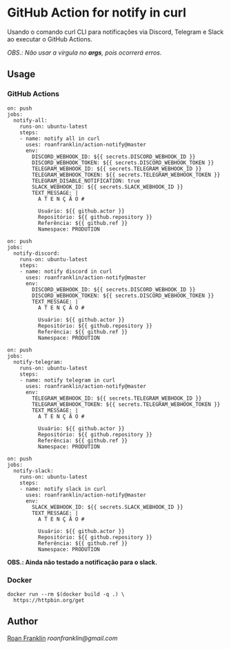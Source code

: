 # GitHub Action for notify in curl

Usando o comando curl CLI para notificações via Discord, Telegram e Slack ao executar o GitHub Actions.

*OBS.: Não usar a vírgula no **args**, pois ocorrerá erros.*


## Usage

### GitHub Actions
```
on: push
jobs:
  notify-all:
    runs-on: ubuntu-latest
    steps:
    - name: notify all in curl
      uses: roanfranklin/action-notify@master
      env:
        DISCORD_WEBHOOK_ID: ${{ secrets.DISCORD_WEBHOOK_ID }}
        DISCORD_WEBHOOK_TOKEN: ${{ secrets.DISCORD_WEBHOOK_TOKEN }}
        TELEGRAM_WEBHOOK_ID: ${{ secrets.TELEGRAM_WEBHOOK_ID }}
        TELEGRAM_WEBHOOK_TOKEN: ${{ secrets.TELEGRAM_WEBHOOK_TOKEN }}
        TELEGRAM_DISABLE_NOTIFICATION: true
        SLACK_WEBHOOK_ID: ${{ secrets.SLACK_WEBHOOK_ID }}
        TEXT_MESSAGE: |
          A T E N Ç Ã O #

          Usuário: ${{ github.actor }}
          Repositório: ${{ github.repository }}
          Referência: ${{ github.ref }}
          Namespace: PRODUTION
```

```
on: push
jobs:
  notify-discord:
    runs-on: ubuntu-latest
    steps:
    - name: notify discord in curl
      uses: roanfranklin/action-notify@master
      env:
        DISCORD_WEBHOOK_ID: ${{ secrets.DISCORD_WEBHOOK_ID }}
        DISCORD_WEBHOOK_TOKEN: ${{ secrets.DISCORD_WEBHOOK_TOKEN }}
        TEXT_MESSAGE: |
          A T E N Ç Ã O #

          Usuário: ${{ github.actor }}
          Repositório: ${{ github.repository }}
          Referência: ${{ github.ref }}
          Namespace: PRODUTION
```

```
on: push
jobs:
  notify-telegram:
    runs-on: ubuntu-latest
    steps:
    - name: notify telegram in curl
      uses: roanfranklin/action-notify@master
      env:
        TELEGRAM_WEBHOOK_ID: ${{ secrets.TELEGRAM_WEBHOOK_ID }}
        TELEGRAM_WEBHOOK_TOKEN: ${{ secrets.TELEGRAM_WEBHOOK_TOKEN }}
        TEXT_MESSAGE: |
          A T E N Ç Ã O #

          Usuário: ${{ github.actor }}
          Repositório: ${{ github.repository }}
          Referência: ${{ github.ref }}
          Namespace: PRODUTION
```

```
on: push
jobs:
  notify-slack:
    runs-on: ubuntu-latest
    steps:
    - name: notify slack in curl
      uses: roanfranklin/action-notify@master
      env:
        SLACK_WEBHOOK_ID: ${{ secrets.SLACK_WEBHOOK_ID }}
        TEXT_MESSAGE: |
          A T E N Ç Ã O #

          Usuário: ${{ github.actor }}
          Repositório: ${{ github.repository }}
          Referência: ${{ github.ref }}
          Namespace: PRODUTION
```
**OBS.: Ainda não testado a notificação para o slack.**


### Docker
```
docker run --rm $(docker build -q .) \
  https://httpbin.org/get
```


## Author
[Roan Franklin](https://github.com/roanfranklin) _roanfranklin@gmail.com_